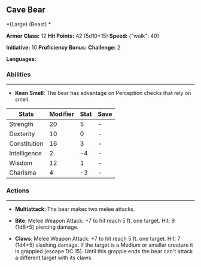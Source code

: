 ## Cave Bear
*(Large) (Beast) *

**Armor Class:** 12
**Hit Points:** 42 (5d10+15)
**Speed:** {"walk": 40}

**Initiative:** 10
**Proficiency Bonus:**
**Challenge:** 2

**Languages:** 

### Abilities
 --- 
- **Keen Smell**: The bear has advantage on Perception checks that rely on smell.



| Stats | Modifier | Stat | Save
| ---- | ---- | ---- | ---- |
| Strength | 20 | 5 | - |
| Dexterity | 10 | 0 | - |
| Constitution | 16 | 3 | - |
| Intelligence | 2 | -4 | - |
| Wisdom | 12 | 1 | - |
| Charisma | 4 | -3 | - |

### Actions
 --- 
- **Multiattack**: The bear makes two melee attacks.

- **Bite**: Melee Weapon Attack: +7 to hit  reach 5 ft.  one target. Hit: 9 (1d8+5) piercing damage.

- **Claws**: Melee Weapon Attack: +7 to hit  reach 5 ft.  one target. Hit: 7 (1d4+5) slashing damage. If the target is a Medium or smaller creature  it is grappled (escape DC 15). Until this grapple ends  the bear can't attack a different target with its claws.

